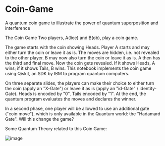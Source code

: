 # Coin-Game

A quantum coin game to illustrate the power of quantum superposition and interference

The Coin Game
Two players, A(lice) and B(ob), play a coin game.

The game starts with the coin showing Heads.
Player A starts and may either turn the coin or leave it as is.
The moves are hidden, i.e. not revealed to the other player.
B may now also turn the coin or leave it as is.
A then has the third and final move.
Now the coin gets revealed.
If it shows Heads, A wins; if it shows Tails, B wins.
This notebook implements the coin game using Qiskit, an SDK by IBM to program quantum computers.

On three separate slides, the players can make their choice to either turn the coin (apply an "X-Gate") or leave it as is (apply an "id-Gate" / identity-Gate).
Heads is encoded by "0", Tails encoded by "1".
At the end, the quantum program evaluates the moves and declares the winner.

In a second phase, one player will be allowed to use an additional gate ("coin move"), which is only available in the Quantum world: the "Hadamard Gate".
Will this change the game?


Some Quantum Theory related to this Coin Game:

![image](https://github.com/AmartyaGhost/Coin-Game/assets/103167689/d9b89c14-0189-4b9f-9491-bada540d32b6)
